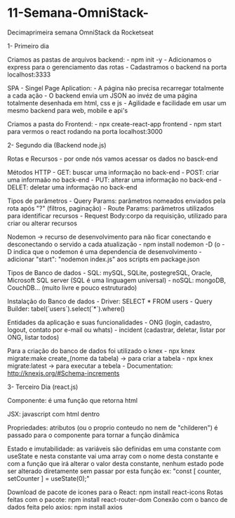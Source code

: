 # 11-Semana-OmniStack-
Decimaprimeira semana OmniStack da Rocketseat

1- Primeiro dia

Criamos as pastas de arquivos backend:
    	- npm init -y
   	- Adicionamos o express para o gerenciamento das rotas
    	- Cadastramos o backend na porta localhost:3333

SPA - Singel Page Aplication:
    	- A página não precisa recarregar totalmente a cada ação 
    	- O backend envia um JSON ao invéz de uma página totalmente desenhada em html, css e js 
    	- Agilidade e facilidade em usar um mesmo backend para web, mobile e api's
	
Criamos a pasta do Frontend:
 	 - npx create-react-app frontend
   	 - npm start para vermos o react rodando na porta localhost:3000

2- Segundo dia (Backend node.js)

Rotas e Recursos
   	 - por onde nós vamos acessar os dados no basck-end

Métodos HTTP
  	 - GET: buscar uma informação no back-end
  	 - POST: criar uma informaão no back-end
   	 - PUT: alterar uma informação no back-end
   	 - DELET: deletar uma informação no back-end

Tipos de parâmetros 
	- Query Params: parâmetros nomeados enviados pela rota após "?" (filtros, paginação)
	- Route Params: parâmetros utilizados para identificar recursos
	- Request Body:corpo da requisição, utilizado para criar ou alterar recursos

Nodemon -> recurso de desenvolvimento para não ficar conectando e desconectando o servido a cada atualização 
	- npm install nodemon -D (o -D indica que o nodemon é uma dependencia de desenvolvimento
	- adicionar "start": "nodemon index.js" aos scripts em package.json

Tipos de Banco de dados
	- SQL: mySQL, SQLite, postegreSQL, Oracle, Microsoft SQL server (SQL é uma linguagem universal)
	- noSQL: mongoDB, CouchDB... (muito livre e pouco estruturado)

Instalação do Banco de dados 
	- Driver: SELECT * FROM users
	- Query Builder: tabel(´users´).select(´*´).where()

Entidades da aplicação e suas funcionalidades
	- ONG (login, cadastro, logout, contato por e-mail ou whats)
	- incident (cadastrar, deletar, listar por ONG, listar todos)

Para a criação do banco de dados foi utilizado o knex
	- npx knex migrate:make create_(nome da tabela) -> para criar a tabela
	- npx knex migrate:latest -> para executar a tebela
	- Documentation: http://knexjs.org/#Schema-increments

3- Terceiro Dia (react.js)

Componente: é uma função que retorna html 

JSX: javascript com html dentro 

Propriedades: atributos (ou o proprio conteudo no nem de "childeren") é passado para o componente para tornar a função dinâmica

Estado e imutabilidade: as variáveis são definidas em uma constante com useState e nesta constante vai uma array com o nome desta constante e com a função que irá alterar o valor desta constante, nenhum estado pode ser alterado diretamente sem passar por esta função ex: "const [ counter, setCounter ] = useState(0);"

Download de pacote de icones para o React: npm install react-icons
Rotas feitas com o pacote: npm install react-router-dom
Conexão com o banco de dados feita pelo axios: npm install axios

	
	
